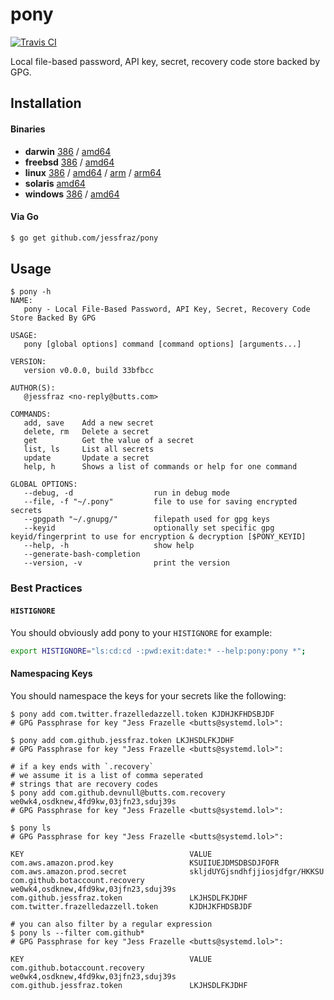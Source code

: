 # pony

[![Travis CI](https://travis-ci.org/jessfraz/pony.svg?branch=master)](https://travis-ci.org/jessfraz/pony)

Local file-based password, API key, secret, recovery code store backed by GPG.

## Installation

#### Binaries

- **darwin** [386](https://github.com/jessfraz/pony/releases/download/v0.0.0/pony-darwin-386) / [amd64](https://github.com/jessfraz/pony/releases/download/v0.0.0/pony-darwin-amd64)
- **freebsd** [386](https://github.com/jessfraz/pony/releases/download/v0.0.0/pony-freebsd-386) / [amd64](https://github.com/jessfraz/pony/releases/download/v0.0.0/pony-freebsd-amd64)
- **linux** [386](https://github.com/jessfraz/pony/releases/download/v0.0.0/pony-linux-386) / [amd64](https://github.com/jessfraz/pony/releases/download/v0.0.0/pony-linux-amd64) / [arm](https://github.com/jessfraz/pony/releases/download/v0.0.0/pony-linux-arm) / [arm64](https://github.com/jessfraz/pony/releases/download/v0.0.0/pony-linux-arm64)
- **solaris** [amd64](https://github.com/jessfraz/pony/releases/download/v0.0.0/pony-solaris-amd64)
- **windows** [386](https://github.com/jessfraz/pony/releases/download/v0.0.0/pony-windows-386) / [amd64](https://github.com/jessfraz/pony/releases/download/v0.0.0/pony-windows-amd64)

#### Via Go

```bash
$ go get github.com/jessfraz/pony
```

## Usage

```console
$ pony -h
NAME:
   pony - Local File-Based Password, API Key, Secret, Recovery Code Store Backed By GPG

USAGE:
   pony [global options] command [command options] [arguments...]

VERSION:
   version v0.0.0, build 33bfbcc

AUTHOR(S):
   @jessfraz <no-reply@butts.com>

COMMANDS:
   add, save    Add a new secret
   delete, rm   Delete a secret
   get          Get the value of a secret
   list, ls     List all secrets
   update       Update a secret
   help, h      Shows a list of commands or help for one command

GLOBAL OPTIONS:
   --debug, -d                  run in debug mode
   --file, -f "~/.pony"         file to use for saving encrypted secrets
   --gpgpath "~/.gnupg/"        filepath used for gpg keys
   --keyid                      optionally set specific gpg keyid/fingerprint to use for encryption & decryption [$PONY_KEYID]
   --help, -h                   show help
   --generate-bash-completion
   --version, -v                print the version
```

### Best Practices

#### `HISTIGNORE`

You should obviously add pony to your `HISTIGNORE` for example:

```bash
export HISTIGNORE="ls:cd:cd -:pwd:exit:date:* --help:pony:pony *";
```

#### Namespacing Keys

You should namespace the keys for your secrets like the following:

```console
$ pony add com.twitter.frazelledazzell.token KJDHJKFHDSBJDF
# GPG Passphrase for key "Jess Frazelle <butts@systemd.lol>":

$ pony add com.github.jessfraz.token LKJHSDLFKJDHF
# GPG Passphrase for key "Jess Frazelle <butts@systemd.lol>":

# if a key ends with `.recovery`
# we assume it is a list of comma seperated
# strings that are recovery codes
$ pony add com.github.devnull@butts.com.recovery we0wk4,osdknew,4fd9kw,03jfn23,sduj39s
# GPG Passphrase for key "Jess Frazelle <butts@systemd.lol>":

$ pony ls
# GPG Passphrase for key "Jess Frazelle <butts@systemd.lol>":

KEY                                     VALUE
com.aws.amazon.prod.key                 KSUIIUEJDMSDBSDJFOFR
com.aws.amazon.prod.secret              skljdUYGjsndhfjjiosjdfgr/HKKSU
com.github.botaccount.recovery          we0wk4,osdknew,4fd9kw,03jfn23,sduj39s
com.github.jessfraz.token               LKJHSDLFKJDHF
com.twitter.frazelledazzell.token       KJDHJKFHDSBJDF

# you can also filter by a regular expression
$ pony ls --filter com.github*
# GPG Passphrase for key "Jess Frazelle <butts@systemd.lol>":

KEY                                     VALUE
com.github.botaccount.recovery          we0wk4,osdknew,4fd9kw,03jfn23,sduj39s
com.github.jessfraz.token               LKJHSDLFKJDHF
```
